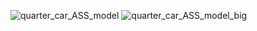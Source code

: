 ![quarter_car_ASS_model](https://github.com/Mekatronik306/PID_ASS/assets/59138680/063557ef-eaac-45b6-a97f-62e97502b26a)
![quarter_car_ASS_model_big](https://github.com/Mekatronik306/PID_ASS/assets/59138680/914d561f-498d-4cac-a683-1a916ee51564)
